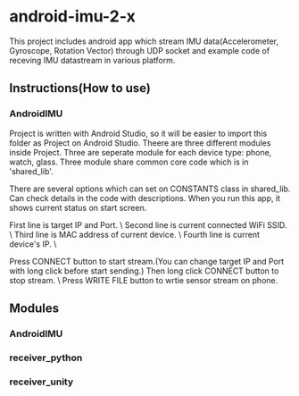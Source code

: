 # android-imu-2-x
This project includes android app which stream IMU data(Accelerometer, Gyroscope, Rotation Vector) through UDP socket and example code of receving IMU datastream in various platform.

## Instructions(How to use)
### AndroidIMU
Project is written with Android Studio, so it will be easier to import this folder as Project on Android Studio. Theere are three different modules inside Project. Three are seperate module for each device type: phone, watch, glass. Three module share common core code which is in 'shared_lib'.

There are several options which can set on CONSTANTS class in shared_lib. Can check details in the code with descriptions. 
When you run this app, it shows current status on start screen. 

First line is target IP and Port. \\
Second line is current connected WiFi SSID. \\
Third line is MAC address of current device. \\
Fourth line is current device's IP. \\

Press CONNECT button to start stream.(You can change target IP and Port with long click before start sending.) Then long click CONNECT button to stop stream. \\
Press WRITE FILE button to wrtie sensor stream on phone.


## Modules
### AndroidIMU

### receiver_python

### receiver_unity
